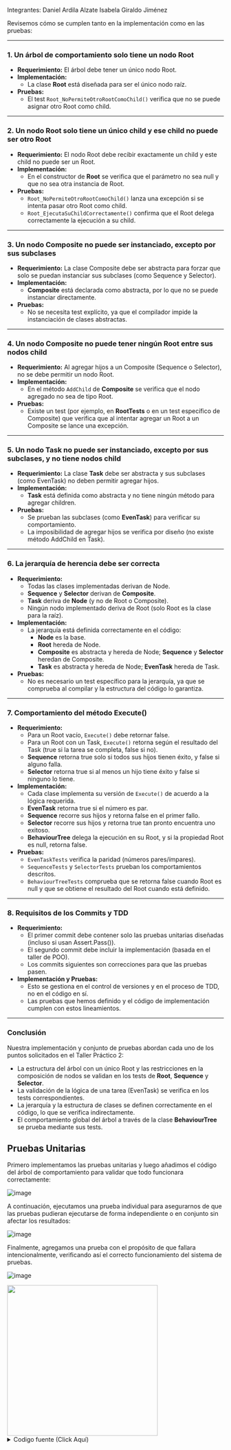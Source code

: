 Integrantes:
Daniel Ardila Alzate
Isabela Giraldo Jiménez

Revisemos cómo se cumplen tanto en la implementación como en las pruebas:

---

### 1. Un árbol de comportamiento solo tiene un nodo Root  
- **Requerimiento:** El árbol debe tener un único nodo Root.  
- **Implementación:**  
  - La clase **Root** está diseñada para ser el único nodo raíz.  
- **Pruebas:**  
  - El test `Root_NoPermiteOtroRootComoChild()` verifica que no se puede asignar otro Root como child.

---

### 2. Un nodo Root solo tiene un único child y ese child no puede ser otro Root  
- **Requerimiento:** El nodo Root debe recibir exactamente un child y este child no puede ser un Root.  
- **Implementación:**  
  - En el constructor de **Root** se verifica que el parámetro no sea null y que no sea otra instancia de Root.  
- **Pruebas:**  
  - `Root_NoPermiteOtroRootComoChild()` lanza una excepción si se intenta pasar otro Root como child.  
  - `Root_EjecutaSuChildCorrectamente()` confirma que el Root delega correctamente la ejecución a su child.

---

### 3. Un nodo Composite no puede ser instanciado, excepto por sus subclases  
- **Requerimiento:** La clase Composite debe ser abstracta para forzar que solo se puedan instanciar sus subclases (como Sequence y Selector).  
- **Implementación:**  
  - **Composite** está declarada como abstracta, por lo que no se puede instanciar directamente.  
- **Pruebas:**  
  - No se necesita test explícito, ya que el compilador impide la instanciación de clases abstractas.

---

### 4. Un nodo Composite no puede tener ningún Root entre sus nodos child  
- **Requerimiento:** Al agregar hijos a un Composite (Sequence o Selector), no se debe permitir un nodo Root.  
- **Implementación:**  
  - En el método `AddChild` de **Composite** se verifica que el nodo agregado no sea de tipo Root.  
- **Pruebas:**  
  - Existe un test (por ejemplo, en **RootTests** o en un test específico de Composite) que verifica que al intentar agregar un Root a un Composite se lance una excepción.

---

### 5. Un nodo Task no puede ser instanciado, excepto por sus subclases, y no tiene nodos child  
- **Requerimiento:** La clase **Task** debe ser abstracta y sus subclases (como EvenTask) no deben permitir agregar hijos.  
- **Implementación:**  
  - **Task** está definida como abstracta y no tiene ningún método para agregar children.  
- **Pruebas:**  
  - Se prueban las subclases (como **EvenTask**) para verificar su comportamiento.  
  - La imposibilidad de agregar hijos se verifica por diseño (no existe método AddChild en Task).

---

### 6. La jerarquía de herencia debe ser correcta  
- **Requerimiento:**  
  - Todas las clases implementadas derivan de Node.  
  - **Sequence** y **Selector** derivan de **Composite**.  
  - **Task** deriva de **Node** (y no de Root o Composite).  
  - Ningún nodo implementado deriva de Root (solo Root es la clase para la raíz).  
- **Implementación:**  
  - La jerarquía está definida correctamente en el código:  
    - **Node** es la base.  
    - **Root** hereda de Node.  
    - **Composite** es abstracta y hereda de Node; **Sequence** y **Selector** heredan de Composite.  
    - **Task** es abstracta y hereda de Node; **EvenTask** hereda de Task.
- **Pruebas:**  
  - No es necesario un test específico para la jerarquía, ya que se comprueba al compilar y la estructura del código lo garantiza.

---

### 7. Comportamiento del método Execute()  
- **Requerimiento:**  
  - Para un Root vacío, `Execute()` debe retornar false.  
  - Para un Root con un Task, `Execute()` retorna según el resultado del Task (true si la tarea se completa, false si no).  
  - **Sequence** retorna true solo si todos sus hijos tienen éxito, y false si alguno falla.  
  - **Selector** retorna true si al menos un hijo tiene éxito y false si ninguno lo tiene.
- **Implementación:**  
  - Cada clase implementa su versión de `Execute()` de acuerdo a la lógica requerida.  
  - **EvenTask** retorna true si el número es par.  
  - **Sequence** recorre sus hijos y retorna false en el primer fallo.  
  - **Selector** recorre sus hijos y retorna true tan pronto encuentra uno exitoso.  
  - **BehaviourTree** delega la ejecución en su Root, y si la propiedad Root es null, retorna false.
- **Pruebas:**  
  - `EvenTaskTests` verifica la paridad (números pares/ímpares).  
  - `SequenceTests` y `SelectorTests` prueban los comportamientos descritos.  
  - `BehaviourTreeTests` comprueba que se retorna false cuando Root es null y que se obtiene el resultado del Root cuando está definido.

---

### 8. Requisitos de los Commits y TDD  
- **Requerimiento:**  
  - El primer commit debe contener solo las pruebas unitarias diseñadas (incluso si usan Assert.Pass()).  
  - El segundo commit debe incluir la implementación (basada en el taller de POO).  
  - Los commits siguientes son correcciones para que las pruebas pasen.
- **Implementación y Pruebas:**  
  - Esto se gestiona en el control de versiones y en el proceso de TDD, no en el código en sí.  
  - Las pruebas que hemos definido y el código de implementación cumplen con estos lineamientos.

---

### Conclusión

Nuestra implementación y conjunto de pruebas abordan cada uno de los puntos solicitados en el Taller Práctico 2:

- La estructura del árbol con un único Root y las restricciones en la composición de nodos se validan en los tests de **Root**, **Sequence** y **Selector**.
- La validación de la lógica de una tarea (EvenTask) se verifica en los tests correspondientes.
- La jerarquía y la estructura de clases se definen correctamente en el código, lo que se verifica indirectamente.
- El comportamiento global del árbol a través de la clase **BehaviourTree** se prueba mediante sus tests.

## Pruebas Unitarias

Primero implementamos las pruebas unitarias y luego añadimos el código del árbol de comportamiento para validar que todo funcionara correctamente:


![image](https://github.com/user-attachments/assets/e5c83cfa-5d34-43a4-9ec8-cb9806009f26)


A continuación, ejecutamos una prueba individual para asegurarnos de que las pruebas pudieran ejecutarse de forma independiente o en conjunto sin afectar los resultados:

![image](https://github.com/user-attachments/assets/6fd1edd5-9747-4ce5-8e75-1935c1828704)


Finalmente, agregamos una prueba con el propósito de que fallara intencionalmente, verificando así el correcto funcionamiento del sistema de pruebas.


![image](https://github.com/user-attachments/assets/1b8df89f-9e95-4772-b10a-0adbdab201e4)

<IMG src="https://github.com/user-attachments/assets/1b8df89f-9e95-4772-b10a-0adbdab201e4" width="350">

<details>

<summary>Codigo fuente (Click Aquí)</summary>

```c#
using System;                           // Importa clases básicas y manejo de excepciones.
using System.Collections.Generic;       // Importa colecciones genéricas, como List<T>.

namespace TestProject_Taller_2_disenoOrientadoAPruebas
{
    // --------------------------------------------------------------------------
    // Clase Node: Base abstracta para todos los nodos del árbol de comportamiento.
    // Esta clase define la plantilla básica para cualquier nodo, obligando a sus subclases
    // a implementar el método Execute() que realiza la acción del nodo.
    // --------------------------------------------------------------------------
    public abstract class Node
    {
        // Método abstracto que cada nodo debe implementar.
        // Retorna true si la acción del nodo se ejecuta exitosamente, false en caso contrario.
        public abstract bool Execute();
    }

    // --------------------------------------------------------------------------
    // Clase Root: Representa el nodo raíz del árbol.
    // Solo puede tener un único hijo, y ese hijo no puede ser otro Root.
    // --------------------------------------------------------------------------
    public class Root : Node
    {
        private Node child; // Variable privada que almacena el único nodo hijo del Root.

        // Constructor de la clase Root.
        // Recibe un nodo (child) que será el único hijo de este Root.
        public Root(Node child)
        {
            // Verifica que el nodo pasado no sea null.
            // Si el child es null, lanza una excepción.
            if (child == null)
                throw new ArgumentNullException(nameof(child), "El child no puede ser null.");
            // Verifica que el nodo pasado no sea de tipo Root.
            // Esto asegura que no se anide un Root dentro de otro Root.
            // Si el child es otro Root, lanza una excepción.
            if (child is Root)
                throw new ArgumentException("El nodo hijo no puede ser otro Root.");
            // Asigna el nodo pasado a la variable privada 'child'.
            this.child = child; 
        }

        // El método Execute delega la ejecución al único hijo.
        public override bool Execute()
        {
            return child.Execute();
        }
    }

    // --------------------------------------------------------------------------
    // Clase Composite: Abstracta para nodos que pueden tener múltiples hijos.
    // Ejemplos: Sequence y Selector.
    // --------------------------------------------------------------------------
    public abstract class Composite : Node
    {
        // Lista de nodos hijos.
        protected List<Node> children = new List<Node>();

        // Método para agregar un nodo hijo.
        public void AddChild(Node child)
        {
            if (child == null)
                throw new ArgumentNullException(nameof(child), "El child no puede ser null.");
            if (child is Root)
                throw new ArgumentException("No se permite agregar un nodo Root como hijo.");
            children.Add(child);  // Agrega el nodo a la lista.
        }
    }

    // --------------------------------------------------------------------------
    // Clase Sequence: Ejecuta cada nodo hijo en orden.
    // Retorna true solo si TODOS los hijos se ejecutan exitosamente.
    // --------------------------------------------------------------------------
    public class Sequence : Composite
    {
        public override bool Execute()
        {
            foreach (var child in children)
            {
                // Si algún hijo falla, retorna false inmediatamente.
                if (!child.Execute())
                    return false;
            }
            // Si todos los hijos se ejecutaron correctamente, retorna true.
            return true;
        }
    }

    // --------------------------------------------------------------------------
    // Clase Selector: Ejecuta cada nodo hijo en orden.
    // Retorna true tan pronto encuentre un hijo que se ejecute con éxito.
    // --------------------------------------------------------------------------
    public class Selector : Composite
    {
        public override bool Execute()
        {
            foreach (var child in children)
            {
                // Si encuentra un hijo exitoso, retorna true.
                if (child.Execute())
                    return true;
            }
            // Si ninguno tiene éxito, retorna false.
            return false;
        }
    }

    // --------------------------------------------------------------------------
    // Clase Task: Abstracta para tareas (nodos hoja) que no tienen hijos.
    // --------------------------------------------------------------------------
    public abstract class Task : Node
    {
        // Aquí se puede incluir lógica o propiedades comunes para todas las tareas.
    }

    // --------------------------------------------------------------------------
    // Clase EvenTask: Subclase de Task que verifica si un número es par.
    // Retorna true si es par y false si es impar.
    // --------------------------------------------------------------------------
    public class EvenTask : Task
    {
        private int number; // Número a evaluar.

        // Constructor que recibe el número.
        public EvenTask(int number)
        {
            this.number = number;
        }

        // Ejecuta la tarea: retorna true si el número es par, false si es impar.
        public override bool Execute()
        {
            return number % 2 == 0;
        }
    }

    // --------------------------------------------------------------------------
    // Clase BehaviourTree: Encapsula el árbol de comportamiento.
    // Contiene el nodo Root y un método para ejecutar el árbol.
    // --------------------------------------------------------------------------
    public class BehaviourTree
    {
        public Root? Root { get; set; }  // Propiedad para almacenar el nodo raíz.

        // Constructor que inicializa el árbol con un Root.
        public BehaviourTree(Root? root)
        {
            Root = root;
        }

        // Ejecuta el árbol: si el Root es null, retorna false; de lo contrario, ejecuta el Root.
        public bool Execute()
        {
            if (Root == null)
                return false;
            return Root.Execute();
        }
    }


}

```
  
</details>
